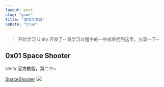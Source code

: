 ```yaml
---
layout: post
slug: "game"
title: "游戏大本营"
noDate: "true"
---
```


 >开始学习 Unity 开发了~ 将学习过程中的一些成果扔到这里，分享一下~



## 0x01 Space Shooter
Unity 官方教程，第二个~

[SpaceShooter](/game_data/SpaceShooter/)
[![](https://o5iqfmxl6.qnssl.com/blog/in2na.png)](/game_data/SpaceShooter/)